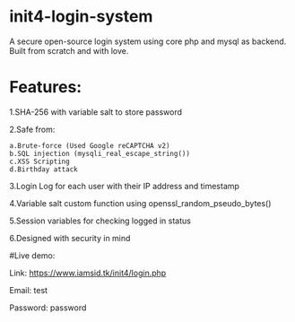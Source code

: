 # init4-login-system
A secure open-source login system using core php and mysql as backend. Built from scratch and with love.

# Features:
  1.SHA-256 with variable salt to store password
  
  2.Safe from:
  
    a.Brute-force (Used Google reCAPTCHA v2)
    b.SQL injection (mysqli_real_escape_string())
    c.XSS Scripting
    d.Birthday attack
  3.Login Log for each user with their IP address and timestamp
  
  4.Variable salt custom function using openssl_random_pseudo_bytes()
  
  5.Session variables for checking logged in status
  
  6.Designed with security in mind

#Live demo: 

Link: https://www.iamsid.tk/init4/login.php

Email: test

Password: password
